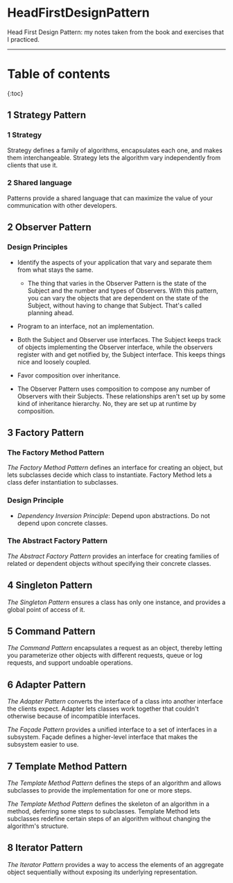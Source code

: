 # HeadFirstDesignPatternHead First Design Pattern: my notes taken from the book and exercises that I practiced.---Table of contents==========={:toc}## 1 Strategy Pattern### 1 StrategyStrategy defines a family of algorithms, encapsulates each one, and makes them interchangeable. Strategy lets the algorithm vary independently from clients that use it.### 2 Shared languagePatterns provide a shared language that can maximize the value of your communication with other developers.## 2 Observer Pattern### Design Principles* Identify the aspects of your application that vary and separate them from what stays the same.  * The thing that varies in the Observer Pattern is the state of the Subject and the number and types of Observers. With this pattern, you can vary the objects that are dependent on the state of the Subject, without having to change that Subject. That's called planning ahead.* Program to an interface, not an implementation. * Both the Subject and Observer use interfaces. The Subject keeps track of objects implementing the Observer interface, while the observers register with and get notified by, the Subject interface. This keeps things nice and loosely coupled.* Favor composition over inheritance. * The Observer Pattern uses composition to compose any number of Observers with their Subjects. These relationships aren't set up by some kind of inheritance hierarchy. No, they are set up at runtime by composition.## 3 Factory Pattern### The Factory Method Pattern*The Factory Method Pattern* defines an interface for creating an object, but lets subclasses decide which class to instantiate. Factory Method lets a class defer instantiation to subclasses.### Design Principle* *Dependency Inversion Principle*: Depend upon abstractions. Do not depend upon concrete classes.### The Abstract Factory Pattern*The Abstract Factory Pattern* provides an interface for creating families of related or dependent objects without specifying their concrete classes.## 4 Singleton Pattern*The Singleton Pattern* ensures a class has only one instance, and provides a global point of access of it.## 5 Command Pattern*The Command Pattern* encapsulates a request as an object, thereby letting you parameterize other objects with different requests, queue or log requests, and support undoable operations. ## 6 Adapter Pattern*The Adapter Pattern* converts the interface of a class into another interface the clients expect. Adapter lets classes work together that couldn't otherwise because of incompatible interfaces.*The Façade Pattern* provides a unified interface to a set of interfaces in a subsystem. Façade defines a higher-level interface that makes the subsystem easier to use.## 7 Template Method Pattern*The Template Method Pattern* defines the steps of an algorithm and allows subclasses to provide the implementation for one or more steps.*The Template Method Pattern* defines the skeleton of an algorithm in a method, deferring some steps to subclasses. Template Method lets subclasses redefine certain steps of an algorithm without changing the algorithm's structure.## 8 Iterator Pattern*The Iterator Pattern* provides a way to access the elements of an aggregate object sequentially without exposing its underlying representation.